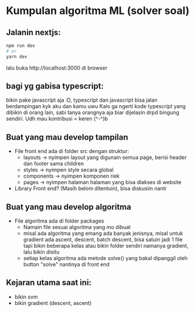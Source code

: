 # Kumpulan algoritma ML (solver soal)

## Jalanin nextjs:

```bash
npm run dev
# or
yarn dev
```

lalu buka http://localhost:3000 di browser

## bagi yg gabisa typescript:

bikin pake javascript aja :D, typescript dan javascript bisa jalan berdampingan kyk aku dan kamu uwu
Kalo ga ngerti kode typescript yang dibikin di orang lain, sabi tanya orangnya aja biar dijelasin
drpd bingung sendiri. Udh mau kontribusi = keren (^-^)b

## Buat yang mau develop tampilan

- File front end ada di folder src dengan struktur:
  - layouts -> nyimpen layout yang digunain semua page, berisi header dan footer sama children
  - styles -> nyimpen style secara global
  - components -> nyimpen komponen riek
  - pages -> nyimpen halaman halaman yang bisa diakses di website
- Library Front end? (Masih belom ditentuin), bisa diskusiin nanti

## Buat yang mau develop algoritma

- File algoritma ada di folder packages
  - Namain file sesuai algoritma yang mo dibuat
  - misal ada algoritma yang emang ada banyak jenisnya, misal untuk gradient ada ascent, descent, batch descent, bisa satuin jadi 1 file tapi bikin beberapa kelas atau bikin folder sendiri namanya gradient, lalu bikin disitu
  - setiap kelas algoritma ada metode solve() yang bakal dipanggil oleh button "solve" nantinya di front end

## Kejaran utama saat ini:

- bikin svm
- bikin gradient (descent, ascent)
